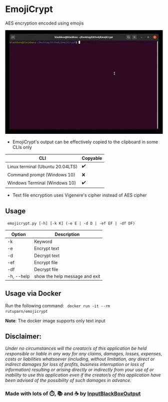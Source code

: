 # EmojiCrypt

AES encryption encoded using emojis

![GIF](https://github.com/InputBlackBoxOutput/EmojiCrypt/blob/master/EmojiCrypt.gif)

- EmojiCrypt's output can be effectively copied to the clipboard in some CLIs only

| CLI                              | Copyable |
| -------------------------------- | -------- |
| Linux terminal (Ubuntu 20.04LTS) | ✔️       |
| Command prompt (Windows 10)      | ❌       |
| Windows Terminal (Windows 10)    | ✔️       |

- Text file encryption uses Vigenere's cipher instead of AES cipher

## Usage

<code> emojicrypt.py [-h] [-k K] (-e E | -d D | -ef EF | -df DF) </code>

| Option     | Description                    |
| ---------- | ------------------------------ |
| -k         | Keyword                        |
| -e         | Encrypt text                   |
| -d         | Decrypt text                   |
| -ef        | Encrypt file                   |
| -df        | Decrypt file                   |
| -h, --help | show the help message and exit |

## Usage via Docker

Run the following command: <code> docker run -it --rm rutuparn/emojicrypt </code>

**Note**: The docker image supports only text input

## Disclaimer:

_Under no circumstances will the creator/s of this application be held responsible or liable in any way for any claims, damages, losses, expenses, costs or liabilities whatsoever (including, without limitation, any direct or indirect damages for loss of profits, business interruption or loss of information) resulting or arising directly or indirectly from your use of or inability to use this application even if the creator/s of this application have been advised of the possibility of such damages in advance._

### Made with lots of ⏱️, 📚 and ☕ by [InputBlackBoxOutput](https://github.com/InputBlackBoxOutput)
